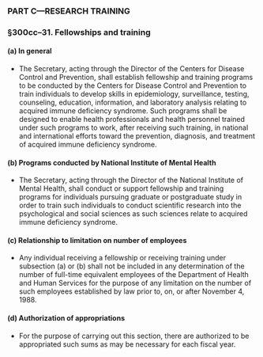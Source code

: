 ### PART C—RESEARCH TRAINING

### §300cc–31. Fellowships and training
#### (a) In general
* The Secretary, acting through the Director of the Centers for Disease Control and Prevention, shall establish fellowship and training programs to be conducted by the Centers for Disease Control and Prevention to train individuals to develop skills in epidemiology, surveillance, testing, counseling, education, information, and laboratory analysis relating to acquired immune deficiency syndrome. Such programs shall be designed to enable health professionals and health personnel trained under such programs to work, after receiving such training, in national and international efforts toward the prevention, diagnosis, and treatment of acquired immune deficiency syndrome.

#### (b) Programs conducted by National Institute of Mental Health
* The Secretary, acting through the Director of the National Institute of Mental Health, shall conduct or support fellowship and training programs for individuals pursuing graduate or postgraduate study in order to train such individuals to conduct scientific research into the psychological and social sciences as such sciences relate to acquired immune deficiency syndrome.

#### (c) Relationship to limitation on number of employees
* Any individual receiving a fellowship or receiving training under subsection (a) or (b) shall not be included in any determination of the number of full-time equivalent employees of the Department of Health and Human Services for the purpose of any limitation on the number of such employees established by law prior to, on, or after November 4, 1988.

#### (d) Authorization of appropriations
* For the purpose of carrying out this section, there are authorized to be appropriated such sums as may be necessary for each fiscal year.
